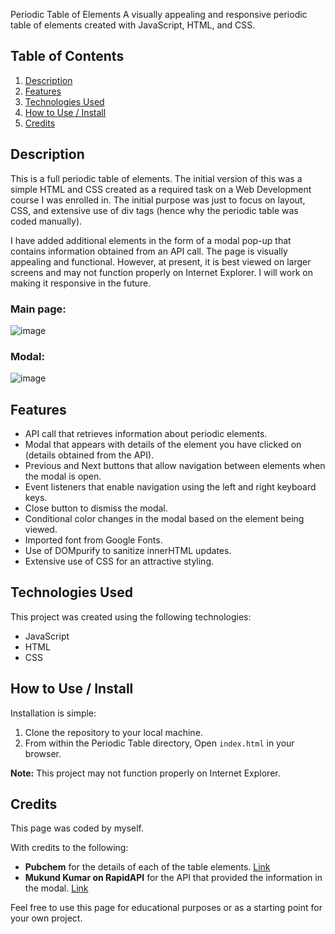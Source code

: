 Periodic Table of Elements
A visually appealing and responsive periodic table of elements created with JavaScript, HTML, and CSS.

## Table of Contents
1. [Description](#description)
2. [Features](#features)
3. [Technologies Used](#technologies-used)
4. [How to Use / Install](#how-to-use--install)
5. [Credits](#credits)

## Description <a name="description"></a>
This is a full periodic table of elements. The initial version of this was a simple HTML and CSS created as a required task on a Web Development course I was enrolled in. The initial purpose was just to focus on layout, CSS, and extensive use of div tags (hence why the periodic table was coded manually).

I have added additional elements in the form of a modal pop-up that contains information obtained from an API call. The page is visually appealing and functional. However, at present, it is best viewed on larger screens and may not function properly on Internet Explorer. I will work on making it responsive in the future.

### Main page:
![image](https://github.com/robbinwilson24/periodic-table/assets/123034061/bd98798c-d7bd-4656-8900-896bd9cd7880)


### Modal:
![image](https://github.com/robbinwilson24/periodic-table/assets/123034061/9a6b99c6-274b-4b3e-8918-0e8fb3f70a7b)


## Features <a name="features"></a>
- API call that retrieves information about periodic elements.
- Modal that appears with details of the element you have clicked on (details obtained from the API).
- Previous and Next buttons that allow navigation between elements when the modal is open.
- Event listeners that enable navigation using the left and right keyboard keys.
- Close button to dismiss the modal.
- Conditional color changes in the modal based on the element being viewed.
- Imported font from Google Fonts.
- Use of DOMpurify to sanitize innerHTML updates.
- Extensive use of CSS for an attractive styling.

## Technologies Used <a name="technologies-used"></a>
This project was created using the following technologies:
- JavaScript
- HTML
- CSS

## How to Use / Install <a name="how-to-use--install"></a>
Installation is simple:
1. Clone the repository to your local machine.
2. From within the Periodic Table directory, Open `index.html` in your browser.

**Note:** This project may not function properly on Internet Explorer.

## Credits <a name="credits"></a>
This page was coded by myself.

With credits to the following:
- **Pubchem** for the details of each of the table elements. [Link](https://pubchem.ncbi.nlm.nih.gov/periodic-table/)
- **Mukund Kumar on RapidAPI** for the API that provided the information in the modal. [Link](https://rapidapi.com/mukundKumar/api/periodictable/)

Feel free to use this page for educational purposes or as a starting point for your own project.
